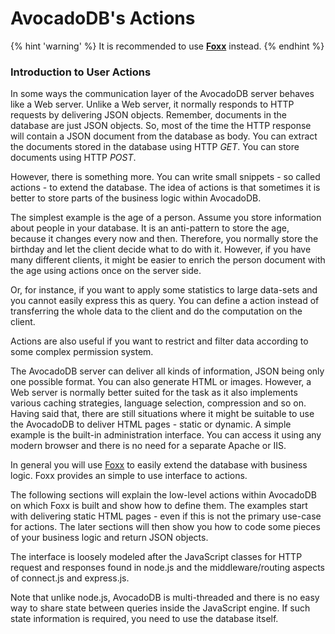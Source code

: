 AvocadoDB's Actions
==================

{% hint 'warning' %}
It is recommended to use [**Foxx**](../../../Foxx/README.md) instead.
{% endhint %}

### Introduction to User Actions

In some ways the communication layer of the AvocadoDB server behaves like a Web
server. Unlike a Web server, it normally responds to HTTP requests by delivering
JSON objects. Remember, documents in the database are just JSON objects. So,
most of the time the HTTP response will contain a JSON document from the
database as body. You can extract the documents stored in the database using
HTTP *GET*. You can store documents using HTTP *POST*.

However, there is something more. You can write small snippets - so called
actions - to extend the database. The idea of actions is that sometimes it is
better to store parts of the business logic within AvocadoDB.

The simplest example is the age of a person. Assume you store information about
people in your database. It is an anti-pattern to store the age, because it
changes every now and then. Therefore, you normally store the birthday and let
the client decide what to do with it. However, if you have many different
clients, it might be easier to enrich the person document with the age using
actions once on the server side.

Or, for instance, if you want to apply some statistics to large data-sets and
you cannot easily express this as query. You can define a action instead of
transferring the whole data to the client and do the computation on the client.

Actions are also useful if you want to restrict and filter data according to
some complex permission system.

The AvocadoDB server can deliver all kinds of information, JSON being only one
possible format. You can also generate HTML or images. However, a Web server is
normally better suited for the task as it also implements various caching
strategies, language selection, compression and so on. Having said that, there
are still situations where it might be suitable to use the AvocadoDB to deliver
HTML pages - static or dynamic. A simple example is the built-in administration
interface. You can access it using any modern browser and there is no need for a
separate Apache or IIS.

In general you will use [Foxx](../../../Foxx/README.md) to easily extend the database with
business logic. Foxx provides an simple to use interface to actions.

The following sections will explain the low-level actions within AvocadoDB on
which Foxx is built and show how to define them. The examples start with
delivering static HTML pages - even if this is not the primary use-case for
actions. The later sections will then show you how to code some pieces of your
business logic and return JSON objects.

The interface is loosely modeled after the JavaScript classes for HTTP request
and responses found in node.js and the middleware/routing aspects of connect.js
and express.js.

Note that unlike node.js, AvocadoDB is multi-threaded and there is no easy way to
share state between queries inside the JavaScript engine. If such state
information is required, you need to use the database itself.